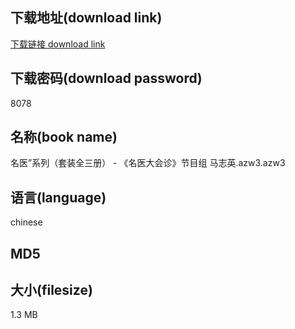 ## 下载地址(download link)
[下载链接 download link](https://tutu365.netlify.app/?s=%E5%90%8D%E5%8C%BB%E2%80%9D%E7%B3%BB%E5%88%97%EF%BC%88%E5%A5%97%E8%A3%85%E5%85%A8%E4%B8%89%E5%86%8C%EF%BC%89+-+%E3%80%8A%E5%90%8D%E5%8C%BB%E5%A4%A7%E4%BC%9A%E8%AF%8A%E3%80%8B%E8%8A%82%E7%9B%AE%E7%BB%84+%E9%A9%AC%E5%BF%97%E8%8B%B1.azw3)

## 下载密码(download password)
8078

## 名称(book name)
名医”系列（套装全三册） - 《名医大会诊》节目组 马志英.azw3.azw3

## 语言(language)
chinese

## MD5


## 大小(filesize)
1.3 MB

